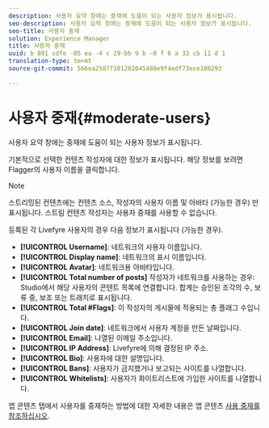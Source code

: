 ```yaml
---
description: 사용자 요약 창에는 중재에 도움이 되는 사용자 정보가 표시됩니다.
seo-description: 사용자 요약 창에는 중재에 도움이 되는 사용자 정보가 표시됩니다.
seo-title: 사용자 중재
solution: Experience Manager
title: 사용자 중재
uuid: b 801 cdfe -05 ea -4 c 29-bb 9 b -0 f 6 a 33 cb 11 d 1
translation-type: tm+mt
source-git-commit: 566ea2587f101202045488e9f4edf73ece100293

---
```



# 사용자 중재{#moderate-users}

사용자 요약 창에는 중재에 도움이 되는 사용자 정보가 표시됩니다.

기본적으로 선택한 컨텐츠 작성자에 대한 정보가 표시됩니다. 해당 정보를 보려면 Flagger의 사용자 이름을 클릭합니다.

>[!NOTE]
>
>스트리밍된 컨텐츠에는 컨텐츠 소스, 작성자의 사용자 이름 및 아바타 (가능한 경우) 만 표시됩니다. 스트림 컨텐츠 작성자는 사용자 중재를 사용할 수 없습니다.

등록된 각 Livefyre 사용자의 경우 다음 정보가 표시됩니다 (가능한 경우).

* **[!UICONTROL Username]**: 네트워크의 사용자 이름입니다.
* **[!UICONTROL Display name]**: 네트워크의 표시 이름입니다.
* **[!UICONTROL Avatar]**: 네트워크용 아바타입니다.
* **[!UICONTROL Total number of posts]** 작성자가 네트워크를 사용하는 경우: Studio에서 해당 사용자의 콘텐트 목록에 연결합니다. 합계는 승인된 조각의 수, 보류 중, 보조 또는 트래치로 표시됩니다.
* **[!UICONTROL Total #Flags]**: 이 작성자의 게시물에 적용되는 총 플래그 수입니다.
* **[!UICONTROL Join date]**: 네트워크에서 사용자 계정을 만든 날짜입니다.
* **[!UICONTROL Email]**: 나열된 이메일 주소입니다.
* **[!UICONTROL IP Address]**: Livefyre에 의해 결정된 IP 주소.
* **[!UICONTROL Bio]**: 사용자에 대한 설명입니다.
* **[!UICONTROL Bans]**: 사용자가 금지했거나 보고되는 사이트를 나열합니다.
* **[!UICONTROL Whitelists]**: 사용자가 화이트리스트에 가입한 사이트를 나열합니다.

앱 콘텐츠 탭에서 사용자를 중재하는 방법에 대한 자세한 내용은 앱 콘텐츠 [사용 중재를 참조하십시오](/help/using/c-features-livefyre/c-about-moderation/c-moderate-content-using-app-content.md#c_moderate_content_using_app_content).

